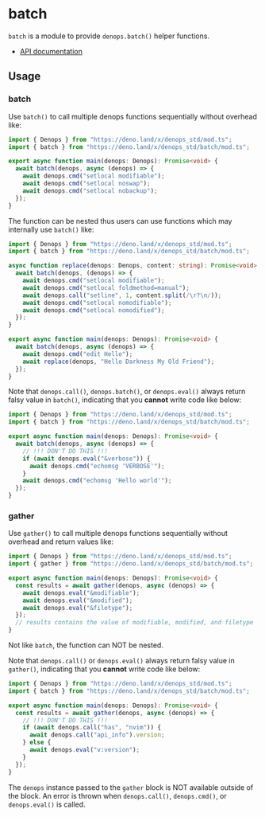 # batch

`batch` is a module to provide `denops.batch()` helper functions.

- [API documentation](https://doc.deno.land/https/deno.land/x/denops_std/batch/mod.ts)

## Usage

### batch

Use `batch()` to call multiple denops functions sequentially without overhead
like:

```typescript
import { Denops } from "https://deno.land/x/denops_std/mod.ts";
import { batch } from "https://deno.land/x/denops_std/batch/mod.ts";

export async function main(denops: Denops): Promise<void> {
  await batch(denops, async (denops) => {
    await denops.cmd("setlocal modifiable");
    await denops.cmd("setlocal noswap");
    await denops.cmd("setlocal nobackup");
  });
}
```

The function can be nested thus users can use functions which may internally use
`batch()` like:

```typescript
import { Denops } from "https://deno.land/x/denops_std/mod.ts";
import { batch } from "https://deno.land/x/denops_std/batch/mod.ts";

async function replace(denops: Denops, content: string): Promise<void> {
  await batch(denops, (denops) => {
    await denops.cmd("setlocal modifiable");
    await denops.cmd("setlocal foldmethod=manual");
    await denops.call("setline", 1, content.split(/\r?\n/));
    await denops.cmd("setlocal nomodifiable");
    await denops.cmd("setlocal nomodified");
  });
}

export async function main(denops: Denops): Promise<void> {
  await batch(denops, async (denops) => {
    await denops.cmd("edit Hello");
    await replace(denops, "Hello Darkness My Old Friend");
  });
}
```

Note that `denops.call()`, `denops.batch()`, or `denops.eval()` always return
falsy value in `batch()`, indicating that you **cannot** write code like below:

```typescript
import { Denops } from "https://deno.land/x/denops_std/mod.ts";
import { batch } from "https://deno.land/x/denops_std/batch/mod.ts";

export async function main(denops: Denops): Promise<void> {
  await batch(denops, async (denops) => {
    // !!! DON'T DO THIS !!!
    if (await denops.eval("&verbose")) {
      await denops.cmd("echomsg 'VERBOSE'");
    }
    await denops.cmd("echomsg 'Hello world'");
  });
}
```

### gather

Use `gather()` to call multiple denops functions sequentially without overhead
and return values like:

```typescript
import { Denops } from "https://deno.land/x/denops_std/mod.ts";
import { gather } from "https://deno.land/x/denops_std/batch/mod.ts";

export async function main(denops: Denops): Promise<void> {
  const results = await gather(denops, async (denops) => {
    await denops.eval("&modifiable");
    await denops.eval("&modified");
    await denops.eval("&filetype");
  });
  // results contains the value of modifiable, modified, and filetype
}
```

Not like `batch`, the function can NOT be nested.

Note that `denops.call()` or `denops.eval()` always return falsy value in
`gather()`, indicating that you **cannot** write code like below:

```typescript
import { Denops } from "https://deno.land/x/denops_std/mod.ts";
import { batch } from "https://deno.land/x/denops_std/batch/mod.ts";

export async function main(denops: Denops): Promise<void> {
  const results = await gather(denops, async (denops) => {
    // !!! DON'T DO THIS !!!
    if (await denops.call("has", "nvim")) {
      await denops.call("api_info").version;
    } else {
      await denops.eval("v:version");
    }
  });
}
```

The `denops` instance passed to the `gather` block is NOT available outside of
the block. An error is thrown when `denops.call()`, `denops.cmd()`, or
`denops.eval()` is called.
